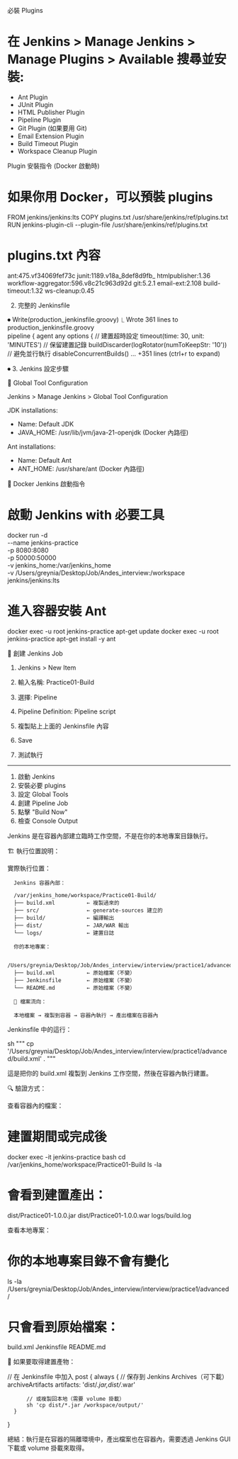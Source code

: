   必裝 Plugins

  # 在 Jenkins > Manage Jenkins > Manage Plugins > Available 搜尋並安裝:
  - Ant Plugin
  - JUnit Plugin
  - HTML Publisher Plugin
  - Pipeline Plugin
  - Git Plugin (如果要用 Git)
  - Email Extension Plugin
  - Build Timeout Plugin
  - Workspace Cleanup Plugin

  Plugin 安裝指令 (Docker 啟動時)

  # 如果你用 Docker，可以預裝 plugins
  FROM jenkins/jenkins:lts
  COPY plugins.txt /usr/share/jenkins/ref/plugins.txt
  RUN jenkins-plugin-cli --plugin-file /usr/share/jenkins/ref/plugins.txt

  # plugins.txt 內容
  ant:475.vf34069fef73c
  junit:1189.v18a_8def8d9fb_
  htmlpublisher:1.36
  workflow-aggregator:596.v8c21c963d92d
  git:5.2.1
  email-ext:2.108
  build-timeout:1.32
  ws-cleanup:0.45

  2. 完整的 Jenkinsfile

⏺ Write(production_jenkinsfile.groovy)
  ⎿  Wrote 361 lines to production_jenkinsfile.groovy      
     pipeline {
         agent any
         options {
             // 建置超時設定
             timeout(time: 30, unit: 'MINUTES')
             // 保留建置記錄
             buildDiscarder(logRotator(numToKeepStr: '10'))
             // 避免並行執行
             disableConcurrentBuilds()
     … +351 lines (ctrl+r to expand)

⏺ 3. Jenkins 設定步驟

  🔧 Global Tool Configuration

  Jenkins > Manage Jenkins > Global Tool Configuration

  JDK installations:
  - Name: Default JDK
  - JAVA_HOME: /usr/lib/jvm/java-21-openjdk (Docker 內路徑)

  Ant installations:  
  - Name: Default Ant
  - ANT_HOME: /usr/share/ant (Docker 內路徑)

  🐳 Docker Jenkins 啟動指令

  # 啟動 Jenkins with 必要工具
  docker run -d \
    --name jenkins-practice \
    -p 8080:8080 \
    -p 50000:50000 \
    -v jenkins_home:/var/jenkins_home \
    -v /Users/greynia/Desktop/Job/Andes_interview:/workspace \
    jenkins/jenkins:lts

  # 進入容器安裝 Ant
  docker exec -u root jenkins-practice apt-get update
  docker exec -u root jenkins-practice apt-get install -y ant

  📝 創建 Jenkins Job

  1. Jenkins > New Item
  2. 輸入名稱: Practice01-Build
  3. 選擇: Pipeline
  4. Pipeline Definition: Pipeline script
  5. 複製貼上上面的 Jenkinsfile 內容
  6. Save

  4. 測試執行
------
1. 啟動 Jenkins
2. 安裝必要 plugins
3. 設定 Global Tools
4. 創建 Pipeline Job
5. 點擊 "Build Now"
6. 檢查 Console Output

Jenkins 是在容器內部建立臨時工作空間，不是在你的本地專案目錄執行。

  🏗️ 執行位置說明：

  實際執行位置：
```
  Jenkins 容器內部：
  
  /var/jenkins_home/workspace/Practice01-Build/
  ├── build.xml          ← 複製過來的
  ├── src/               ← generate-sources 建立的
  ├── build/             ← 編譯輸出
  ├── dist/              ← JAR/WAR 輸出
  └── logs/              ← 建置日誌

  你的本地專案：

  /Users/greynia/Desktop/Job/Andes_interview/interview/practice1/advanced/
  ├── build.xml          ← 原始檔案（不變）
  ├── Jenkinsfile        ← 原始檔案（不變）
  └── README.md          ← 原始檔案（不變）

  📁 檔案流向：

  本地檔案 → 複製到容器 → 容器內執行 → 產出檔案在容器內
```
  Jenkinsfile 中的這行：

  sh """
      cp '/Users/greynia/Desktop/Job/Andes_interview/interview/practice1/advanced/build.xml' .
  """

  這是把你的 build.xml 複製到 Jenkins 工作空間，然後在容器內執行建置。

  🔍 驗證方式：

  查看容器內的檔案：

  # 建置期間或完成後
  docker exec -it jenkins-practice bash
  cd /var/jenkins_home/workspace/Practice01-Build
  ls -la

  # 會看到建置產出：
  dist/Practice01-1.0.0.jar
  dist/Practice01-1.0.0.war
  logs/build.log

  查看本地專案：

  # 你的本地專案目錄不會有變化
  ls -la /Users/greynia/Desktop/Job/Andes_interview/interview/practice1/advanced/

  # 只會看到原始檔案：
  build.xml
  Jenkinsfile
  README.md

  💾 如果要取得建置產物：

  // 在 Jenkinsfile 中加入
  post {
      always {
          // 保存到 Jenkins Archives（可下載）
          archiveArtifacts artifacts: 'dist/*.jar,dist/*.war'

          // 或複製回本地（需要 volume 掛載）
          sh 'cp dist/*.jar /workspace/output/'
      }
  }

  總結：執行是在容器的隔離環境中，產出檔案也在容器內，需要透過 Jenkins GUI 下載或 volume 掛載來取得。
